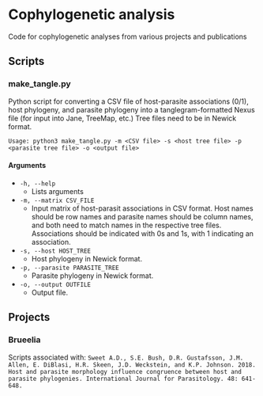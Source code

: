 # Cophylogenetic analysis
Code for cophylogenetic analyses from various projects and publications

## Scripts
### make_tangle.py
Python script for converting a CSV file of host-parasite associations (0/1), host phylogeny, and parasite phylogeny into a tanglegram-formatted Nexus file (for input into Jane, TreeMap, etc.)
Tree files need to be in Newick format.

```
Usage: python3 make_tangle.py -m <CSV file> -s <host tree file> -p <parasite tree file> -o <output file>
```
#### Arguments
- `-h, --help`
  - Lists arguments
- `-m, --matrix CSV_FILE`
  - Input matrix of host-parasit associations in CSV format. Host names should be row names and parasite names should be column names, and both need to match names in the respective tree files. Associations should be indicated with 0s and 1s, with 1 indicating an association.
- `-s, --host HOST_TREE`
  - Host phylogeny in Newick format.
- `-p, --parasite PARASITE_TREE`
  - Parasite phylogeny in Newick format.
- `-o, --output OUTFILE`
  - Output file. 

## Projects
### Brueelia
Scripts associated with: `Sweet A.D., S.E. Bush, D.R. Gustafsson, J.M. Allen, E. DiBlasi, H.R. Skeen, J.D. Weckstein, and K.P. Johnson. 2018. Host and parasite morphology influence congruence between host and parasite phylogenies. International Journal for Parasitology. 48: 641-648.` 
